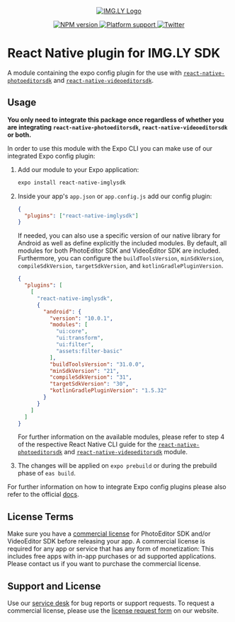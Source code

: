 <p align="center">
  <a href="https://img.ly/?utm_campaign=Projects&utm_source=Github&utm_medium=IMGLY&utm_content=React-Native"">
    <img src="https://uploads-ssl.webflow.com/5f7574bdf1696c4b4bf518ea/5f75b58e3a7013e64675400c_IMG_LY.svg" alt="IMG.LY Logo"/>
  </a>
</p>
<p align="center">
  <a href="https://npmjs.org/package/react-native-imglysdk">
    <img src="https://img.shields.io/npm/v/react-native-imglysdk.svg" alt="NPM version">
  </a>
  <a href="https://npmjs.org/package/react-native-imglysdk">
    <img src="https://img.shields.io/badge/platforms-android%20|%20ios-lightgrey.svg" alt="Platform support">
  </a>
  <a href="http://twitter.com/imgly">
    <img src="https://img.shields.io/badge/twitter-@imgly-blue.svg?style=flat" alt="Twitter">
  </a>
</p>

# React Native plugin for IMG.LY SDK

A module containing the expo config plugin for the use with [`react-native-photoeditorsdk`](https://www.npmjs.com/package/react-native-photoeditorsdk) and [`react-native-videoeditorsdk`](https://www.npmjs.com/package/react-native-videoeditorsdk).

## Usage

**You only need to integrate this package once regardless of whether you are integrating `react-native-photoeditorsdk`, `react-native-videoeditorsdk` or both.**

In order to use this module with the Expo CLI you can make use of our integrated Expo config plugin:

1. Add our module to your Expo application:

   ```sh
   expo install react-native-imglysdk
   ```

2. Inside your app's `app.json` or `app.config.js` add our config plugin:

   ```json
   {
     "plugins": ["react-native-imglysdk"]
   }
   ```

   If needed, you can also use a specific version of our native library for Android as well as define explicitly the included modules. By default, all modules for both PhotoEditor SDK and VideoEditor SDK are included. Furthermore, you can configure the `buildToolsVersion`, `minSdkVersion`, `compileSdkVersion`, `targetSdkVersion`, and `kotlinGradlePluginVersion`.

   ```json
   {
     "plugins": [
       [
         "react-native-imglysdk",
         {
           "android": {
             "version": "10.0.1",
             "modules": [
               "ui:core",
               "ui:transform",
               "ui:filter",
               "assets:filter-basic"
             ],
             "buildToolsVersion": "31.0.0",
             "minSdkVersion": "21",
             "compileSdkVersion": "31",
             "targetSdkVersion": "30",
             "kotlinGradlePluginVersion": "1.5.32"
           }
         }
       ]
     ]
   }
   ```

   For further information on the available modules, please refer to step 4 of the respective React Native CLI guide for the [`react-native-photoeditorsdk`](https://www.github.com/imgly/pesdk-react-native/#android) and [`react-native-videoeditorsdk`](https://www.github.com/imgly/vesdk-react-native/#android) module.

3. The changes will be applied on `expo prebuild` or during the prebuild phase of `eas build`.

For further information on how to integrate Expo config plugins please also refer to the official [docs](https://docs.expo.dev/guides/config-plugins/#using-a-plugin-in-your-app).

## License Terms

Make sure you have a [commercial license](https://img.ly/pricing?utm_campaign=Projects&utm_source=Github&utm_medium=IMGLY&utm_content=React-Native) for PhotoEditor SDK and/or VideoEditor SDK before releasing your app.
A commercial license is required for any app or service that has any form of monetization: This includes free apps with in-app purchases or ad supported applications. Please contact us if you want to purchase the commercial license.

## Support and License

Use our [service desk](https://support.img.ly) for bug reports or support requests. To request a commercial license, please use the [license request form](https://img.ly/pricing?utm_campaign=Projects&utm_source=Github&utm_medium=IMGLY&utm_content=React-Native) on our website.

